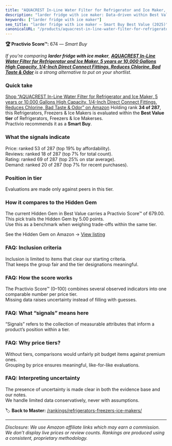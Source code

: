 ```yaml
---
title: "AQUACREST In-Line Water Filter for Refrigerator and Ice Maker, 5 years or 10,000 Gallons High Capacity, 1/4-Inch Direct Connect Fittings, Reduces Chlorine, Bad Taste & Odor"
description: "larder fridge with ice maker: Data-driven within Best Value ranking using the Practivio Score™. Positioned by quality, value, demand, findability, momentum."
keywords: ["larder fridge with ice maker"]
seo_title: "larder fridge with ice maker — Smart Buy Best Value (2025)"
canonicalURL: "/products/aquacrest-in-line-water-filter-for-refrigerator-and-ice-maker-5-years-or-10000-gallons-high-capacity-14-inch-direct-connect-fittings-reduces-chlorine-bad-taste-odor-B08MQH17BT/"
---
```


**🏆 Practivio Score™:** 674 — _Smart Buy_


*If you're comparing **larder fridge with ice maker**, **[AQUACREST In-Line Water Filter for Refrigerator and Ice Maker, 5 years or 10,000 Gallons High Capacity, 1/4-Inch Direct Connect Fittings, Reduces Chlorine, Bad Taste & Odor](https://www.amazon.com/dp/B08MQH17BT?tag=practivio-20)** is a strong alternative to put on your shortlist.*
### Quick take
[Shop “AQUACREST In-Line Water Filter for Refrigerator and Ice Maker, 5 years or 10,000 Gallons High Capacity, 1/4-Inch Direct Connect Fittings, Reduces Chlorine, Bad Taste & Odor” on Amazon](https://www.amazon.com/dp/B08MQH17BT?tag=practivio-20)
Holding rank **34 of 287**, this Refrigerators, Freezers & Ice Makers is evaluated within the **Best Value tier** of Refrigerators, Freezers & Ice Makerses.  
Practivio recommends it as a **Smart Buy**.

### What the signals indicate
Price: ranked 53 of 287 (top 19% by affordability).  
Reviews: ranked 18 of 287 (top 7% for total count).  
Rating: ranked 69 of 287 (top 25% on star average).  
Demand: ranked 20 of 287 (top 7% for recent purchases).

### Position in tier
Evaluations are made only against peers in this tier.

### How it compares to the Hidden Gem
The current Hidden Gem in Best Value carries a Practivio Score™ of 679.00.  
This pick trails the Hidden Gem by 5.00 points.  
Use this as a benchmark when weighing trade-offs within the same tier.  

See the Hidden Gem on Amazon → [View listing](https://www.amazon.com/dp/B07Y9S7L29?tag=practivio-20)

### FAQ: Inclusion criteria
Inclusion is limited to items that clear our starting criteria.  
That keeps the group fair and the tier designations meaningful.

### FAQ: How the score works
The Practivio Score™ (0–100) combines several observed indicators into one comparable number per price tier.  
Missing data raises uncertainty instead of filling with guesses.

### FAQ: What “signals” means here
“Signals” refers to the collection of measurable attributes that inform a product’s position within a tier.

### FAQ: Why price tiers?
Without tiers, comparisons would unfairly pit budget items against premium ones.  
Grouping by price ensures meaningful, like-for-like evaluations.

### FAQ: Interpreting uncertainty
The presence of uncertainty is made clear in both the evidence base and our notes.  
We handle limited data conservatively, never with assumptions.


🏷️ **Back to Master:** [/rankings/refrigerators-freezers-ice-makers/](/rankings/refrigerators-freezers-ice-makers/)

---
_Disclosure: We use Amazon affiliate links which may earn a commission. We don’t display live prices or review counts. Rankings are produced using a consistent, proprietary methodology._
